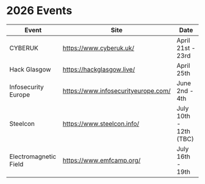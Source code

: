 # 2026 Events

| Event               | Site                                 | Date                  |
|---------------------|--------------------------------------|-----------------------|
| CYBERUK             |	https://www.cyberuk.uk/              | April 21st - 23rd     |
| Hack Glasgow        | https://hackglasgow.live/            | April 25th            |
| Infosecurity Europe	| https://www.infosecurityeurope.com/  | June 2nd - 4th        |
| Steelcon 	          | https://www.steelcon.info/           | July 10th - 12th (TBC)|
| Electromagnetic Field | https://www.emfcamp.org/           | July 16th - 19th      |

